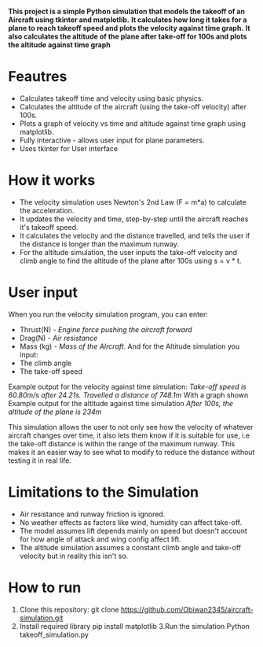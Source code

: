 **This project is a simple Python simulation that models the takeoff of an Aircraft using tkinter and matplotlib.**
**It calculates how long it takes for a plane to reach takeoff speed and plots the velocity against time graph.**
**It also calculates the altitude of the plane after take-off for 100s and plots the altitude against time graph**

# Feautres
- Calculates takeoff time and velocity using basic physics.
- Calculates the altitude of the aircraft (using the take-off velocity) after 100s.
- Plots a graph of velocity vs time and altitude against time graph using matplotlib.
- Fully interactive - allows user input for plane parameters.
- Uses tkinter for User interface

# How it works
- The velocity simulation uses Newton's 2nd Law (F = m*a) to calculate the acceleration.
- It updates the velocity and time, step-by-step until the aircraft reaches it's takeoff speed.
- It calculates the velocity and the distance travelled, and tells the user if the distance is longer than the maximum runway.
- For the altitude simulation, the user inputs the take-off velocity and climb angle to find the altitude of the plane after 100s using s = v * t.

# User input
When you run the velocity simulation program, you can enter:
- Thrust(N) - *Engine force pushing the aircraft forward*
- Drag(N) - *Air resistance*
- Mass (kg) - *Mass of the AIrcraft*.
And for the Altitude simulation you input:
- The climb angle
- The take-off speed

Example output for the velocity against time simulation: *Take-off speed is 60.80m/s after 24.21s. Travelled a distance of 748.1m* With a graph shown
Example output for the altitude against time simulation *After 100s, the altitude of the plane is 234m*

This simulation allows the user to not only see how the velocity of whatever aircraft changes over time, it also lets them know if it is suitable for use, i.e the take-off distance is within the range of the maximum runway. This makes it an easier way to see what to modify to reduce the distance without testing it in real life.

# Limitations to the Simulation
- Air resistance and runway friction is ignored.
- No weather effects as factors like wind, humidity can affect take-off.
- The model assumes lift depends mainly on speed but doesn't account for how angle of attack and wing config affect lift.
- The altitude simulation assumes a constant climb angle and take-off velocity but in reality this isn't so.

# How to run
1. Clone this repository:
git clone https://github.com/Obiwan2345/aircraft-simulation.git
2. Install required library
pip install matplotlib
3.Run the simulation
Python takeoff_simulation.py
